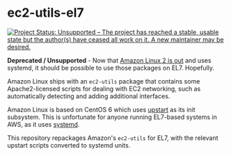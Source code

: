 ec2-utils-el7
==============

[![Project Status: Unsupported – The project has reached a stable, usable state but the author(s) have ceased all work on it. A new maintainer may be desired.](http://www.repostatus.org/badges/latest/unsupported.svg)](http://www.repostatus.org/#unsupported)

**Deprecated / Unsupported** - Now that [Amazon Linux 2 is out](https://aws.amazon.com/about-aws/whats-new/2017/12/introducing-amazon-linux-2/) and uses systemd, it should be possible to use those packages on EL7. Hopefully.

Amazon Linux ships with an ``ec2-utils`` package that contains some Apache2-licensed
scripts for dealing with EC2 networking, such as automatically detecting and adding
additional interfaces.

Amazon Linux is based on CentOS 6 which uses [upstart](http://upstart.ubuntu.com/)
as its init subsystem. This is unfortunate for anyone running EL7-based systems
in AWS, as it uses [systemd](http://www.freedesktop.org/wiki/Software/systemd/).

This repository repackages Amazon's ``ec2-utils`` for EL7, with the relevant
upstart scripts converted to systemd units.

